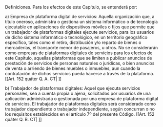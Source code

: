 Definiciones. Para los efectos de este Capítulo, se entenderá por:

a) Empresa de plataforma digital de servicios: Aquella organización que, a título oneroso, administra o gestiona un sistema informático o de tecnología ejecutable en aplicaciones de dispositivos móviles o fijos que permite que un trabajador de plataformas digitales ejecute servicios, para los usuarios de dicho sistema informático o tecnológico, en un territorio geográfico específico, tales como el retiro, distribución y/o reparto de bienes o mercaderías, el transporte menor de pasajeros, u otros. No se considerarán como empresas de plataformas digitales de servicios para los efectos de este Capítulo, aquellas plataformas que se limiten a publicar anuncios de prestación de servicios de personas naturales o jurídicas, o bien anuncios de venta o arriendo de bienes muebles o inmuebles, aun cuando la contratación de dichos servicios pueda hacerse a través de la plataforma. [[Art. 152 quáter Q. A. CT| ]]

b) Trabajador de plataformas digitales: Aquel que ejecuta servicios personales, sea a cuenta propia o ajena, solicitados por usuarios de una aplicación administrada o gestionada por una empresa de plataforma digital de servicios. El trabajador de plataformas digitales será considerado como trabajador dependiente o trabajador independiente, según concurran o no los requisitos establecidos en el artículo 7º del presente Código. [[Art. 152 quáter Q. B. CT| ]]